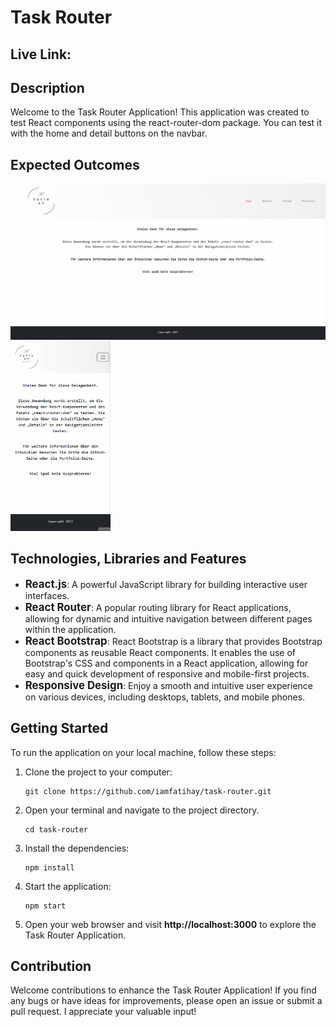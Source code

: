 # Task Router

## Live Link: 

## Description

Welcome to the Task Router Application!
This application was created to test React components using the react-router-dom package. You can test it with the home and detail buttons on the navbar.

## Expected Outcomes

<div >
<img width="610px" src="./task-router.gif"/>
<img width="160px" src="./task-router1.gif"/>
</div>

## Technologies, Libraries and Features

- <span style="font-size: larger;">**React.js**</span>: A powerful JavaScript library for building interactive user interfaces.
- <span style="font-size: larger;">**React Router**</span>: A popular routing library for React applications, allowing for dynamic and intuitive navigation between different pages within the application.
- <span style="font-size: larger;">**React Bootstrap**</span>: React Bootstrap is a library that provides Bootstrap components as reusable React components. It enables the use of Bootstrap's CSS and components in a React application, allowing for easy and quick development of responsive and mobile-first projects.
- <span style="font-size: larger;">**Responsive Design**</span>: Enjoy a smooth and intuitive user experience on various devices, including desktops, tablets, and mobile phones.
## Getting Started

To run the application on your local machine, follow these steps:

1. Clone the project to your computer:

   ```
   git clone https://github.com/iamfatihay/task-router.git
2. Open your terminal and navigate to the project directory.
   ```
   cd task-router
3. Install the dependencies:
    ```
    npm install
4. Start the application:
    ```
    npm start
5. Open your web browser and visit  **http://localhost:3000**  to explore the Task Router Application.

## Contribution
Welcome contributions to enhance the Task Router Application! If you find any bugs or have ideas for improvements, please open an issue or submit a pull request. I appreciate your valuable input!